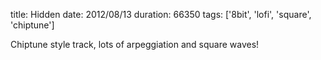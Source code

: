 title: Hidden
date: 2012/08/13
duration: 66350
tags: ['8bit', 'lofi', 'square', 'chiptune']

Chiptune style track, lots of arpeggiation and square waves!
